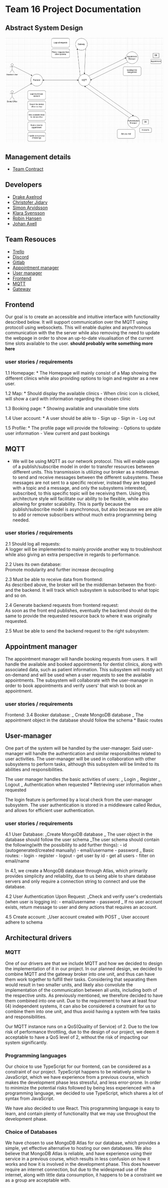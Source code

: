 # Team 16 Project Documentation

## **Abstract** System Design

![Abstract conceptualization of the system](./diagrams/abstract-design.png)

## Management details
- [Team Contract](./subdocs/TeamContract.md)
## Developers <a name="developers"></a>

- [Drake Axelrod](https://git.chalmers.se/axelrod)
- [Christofer Jidarv](https://git.chalmers.se/Jidarv)
- [Simon Arvidsson](https://git.chalmers.se/simonar)
- [Klara Svensson](https://git.chalmers.se/klarasve)
- [Robin Hansen](https://git.chalmers.se/robinhan)
- [Johan Axell](https://git.chalmers.se/johanaxe)

## Team Resouces <a name="team resources"></a>

- [Trello](https://trello.com/b/Supm1hiE/dit355-group-16)
- [Discord](https://discord.gg/Xd6E9Nr2qP)
- [Gitlab]()
- [Appointment manager](https://git.chalmers.se/courses/dit355/test-teams-formation/team-16/team-16-project-booker)
- [User manager](https://git.chalmers.se/courses/dit355/test-teams-formation/team-16/team-16-project-authentication)
- [Frontend](https://git.chalmers.se/courses/dit355/test-teams-formation/team-16/frontend)
- [MQTT](https://git.chalmers.se/courses/dit355/test-teams-formation/team-16/team-16-project)
- [Gateway](https://git.chalmers.se/courses/dit355/test-teams-formation/team-16/team-16-gateway)

## Frontend

Our goal is to create an accessible and intuitive interface with functionality described below. It will support communication over the MQTT using protocoll using websockets. This will enable duplex and asynchronous communication with the the server while also removing the need to update the webpage in order to show an up-to-date visualisation of the current time slots available to the user. **should probably write something more here**

### user stories / requirements

1.1 Homepage: \* The Homepage will mainly consist of a Map showing the different clinics while also providing options to login and register as a new user.

1.2 Map: \* Should display the available clinics - When clinic icon is clicked, will show a card with information regarding the chosen clinic

1.3 Booking page: \* Showing available and unavailable time slots

1.4 User account: \* A user should be able to - Sign up - Sign in - Log out

1.5 Profile: \* The profile page will provide the following: - Options to update user information - View current and past bookings

## MQTT

- We will be using MQTT as our network protocol. This will enable usage of a publish/subscribe model in order to transfer resources between different units. This transmission is utilizing our broker as a middleman to send and receive messages between the different subsystems. These messages are not sent to a specific receiver, instead they are tagged with a topic and a message, and only the subsystems interested, subscribed, to this specific topic will be receiving them.
  Using this architecture style will facilitate our ability to be flexible, while also allowing for greater scalability. This is partly because the publish/subscribe model is asynchronous, but also because we are able to add or remove subscribers without much extra programming being needed.

### user stories / requirements

2.1 Should log all requests:  
A logger will be implemented to mainly provide another way to troubleshoot while also giving an extra perspective in regards to performance.

2.2 Uses its own database:  
Promote modularity and further increase decoupling

2.3 Must be able to receive data from frontend:  
As described above, the broker will be the middleman between the front- and the backend. It will track which subsystem is subscribed to what topic and so on.

2.4 Generate backend requests from frontend request:  
As soon as the front end publishes, eventually the backend should do the same to provide the requested resource back to where it was originally requested.

2.5 Must be able to send the backend request to the right subsystem:

## Appointment manager

The appointment manager will handle booking requests from users. It will handle the available and booked appointments for dentist clinics, along with associated data, such as patient information. This subsystem will mostly act on-demand and will be used when a user requests to see the available appointments. The subsystem will collaborate with the user-manager in order to book appointments and verify users' that wish to book an appointment.

### user stories / requirements

Frontend:
3.4 Booker database:
_ Create MongoDB database
_ The appointment object in the database should follow the schema \* Basic routes

## User-manager

One part of the system will be handled by the user-manager. Said user-manager will handle the authentication and similar responsibilites related to user activities.
The user-manager will be used in collaboration with other subsystems to perform tasks, although this subsystem will be limited to its abilities and responsibilities.

The user manager handles the basic activities of users:
_ Login
_ Register
_ Logout
_ Authentication when requested \* Retrieving user information when requested

The login feature is performed by a local check from the user-manager subsystem.
The user authentication is stored in a middleware called Redux, and allows for efficient user authentication.

### user stories / requirements

4.1 User Database:
_Create MongoDB database
_ The user object in the database should follow the user schema
_The user schema should contain the following(with the possibility to add further things): - id (autogenerated/created manually) - email/username - password
_ Basic routes: - login - register - logout - get user by id - get all users - filter on email/name

In 4.1, we create a MongoDB database through Atlas, which primarily provides simplicity and reliability, due to us being able to share database servers and only require a connection string to connect and use the database.

4.2 User Authentication Upon Request:
_Check and verify user's credentials (when user is logging in): - email/username - password
_ If no user account exists, return message to user and deny actions that requires an account.


4.5 Create account:
_User account created with POST
_ User account adhere to schema

## Architectural drivers

### MQTT

One of our drivers are that we include MQTT and how we decided to design the implementation of it in our project. In our planned design, we decided to combine MQTT and the gateway broker into one unit, and thus can have them work together to fulfill their tasks. Considering that separating them would result in two smaller units, and likely also convolute the implementation of the communication between all units, including both of the respective units. As previously mentioned, we therefore decided to have them combined into one unit.
Due to the requirement to have at least four (4) independent systems, it can also be considered a constraint for us to combine them into one unit, and thus avoid having a system with few tasks and responsibilities.

Our MQTT instance runs on a QoS(Quality of Service) of 2. Due to the low risk of performance throttling, due to the design of our project, we deem it acceptable to have a QoS level of 2, without the risk of impacting our system significantly.

### Programming languages

Our choice to use TypeScript for our frontend, can be considered as a constraint of our project. TypeScript happens to be relatively similar to JavaScript, which we have experience from a previous course, which makes the development phase less stressful, and less error-prone. In order to minimize the potential risks followed by being less experienced with a programming language, we decided to use TypeScript, which shares a lot of syntax from JavaScript.

We have also decided to use React. This programming language is easy to learn, and contain plenty of functionality that we may use throughout the development phase.

### Choice of Databases

We have chosen to use MongoDB Atlas for our database, which provides a simple, yet effective alternative to hosting our own databases. We also believe that MongoDB Atlas is reliable, and have experience using their service in a previous course, which results in less confusion on how it works and how it is involved in the development phase.
This does however require an internet connection, but due to the widespread use of the internet, along with little data consumption, it happens to be a constraint we as a group are acceptable with.
